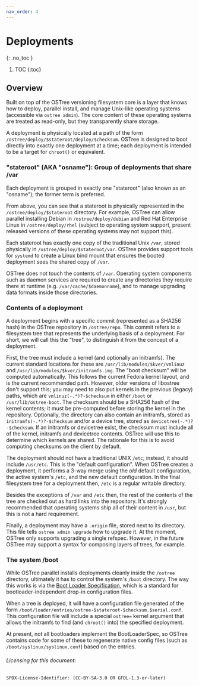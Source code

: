 ```yaml
---
nav_order: 4
---
```


# Deployments
{: .no_toc }

1. TOC
{:toc}

## Overview

Built on top of the OSTree versioning filesystem core is a layer
that knows how to deploy, parallel install, and manage Unix-like
operating systems (accessible via `ostree admin`).  The core content of these operating systems
are treated as read-only, but they transparently share storage.

A deployment is physically located at a path of the form
`/ostree/deploy/$stateroot/deploy/$checksum`.
OSTree is designed to boot directly into exactly one deployment
at a time; each deployment is intended to be a target for
`chroot()` or equivalent.

### "stateroot" (AKA "osname"): Group of deployments that share /var

Each deployment is grouped in exactly one "stateroot" (also known as an "osname");
the former term is preferred.

From above, you can see that a stateroot is physically represented in the
`/ostree/deploy/$stateroot` directory. For example, OSTree can allow parallel
installing Debian in `/ostree/deploy/debian` and Red Hat Enterprise Linux in
`/ostree/deploy/rhel` (subject to operating system support, present released
versions of these operating systems may not support this).

Each stateroot has exactly one copy of the traditional Unix `/var`,
stored physically in `/ostree/deploy/$stateroot/var`.  OSTree provides
support tools for `systemd` to create a Linux bind mount that ensures
the booted deployment sees the shared copy of `/var`.

OSTree does not touch the contents of `/var`.  Operating system
components such as daemon services are required to create any
directories they require there at runtime
(e.g. `/var/cache/$daemonname`), and to manage upgrading data formats
inside those directories.

### Contents of a deployment

A deployment begins with a specific commit (represented as a
SHA256 hash) in the OSTree repository in `/ostree/repo`.  This commit refers
to a filesystem tree that represents the underlying basis of a
deployment.  For short, we will call this the "tree", to
distinguish it from the concept of a deployment.

First, the tree must include a kernel (and optionally an initramfs).  The
current standard locations for these are `/usr/lib/modules/$kver/vmlinuz` and
`/usr/lib/modules/$kver/initramfs.img`.  The "boot checksum" will be computed
automatically.  This follows the current Fedora kernel layout, and is
the current recommended path.  However, older versions of libostree don't
support this; you may need to also put kernels in the previous (legacy)
paths, which are `vmlinuz(-.*)?-$checksum` in either `/boot` or `/usr/lib/ostree-boot`.
The checksum should be a SHA256 hash of the kernel contents; it must be
pre-computed before storing the kernel in the repository.  Optionally,
the directory can also contain an initramfs, stored as
`initramfs(-.*)?-$checksum` and/or a device tree, stored as
`devicetree(-.*)?-$checksum`.  If an initramfs or devicetree exist,
the checksum must include all of the kernel, initramfs and devicetree contents.
OSTree will use this to determine which kernels are shared.  The rationale for
this is to avoid computing checksums on the client by default.

The deployment should not have a traditional UNIX `/etc`; instead, it
should include `/usr/etc`.  This is the "default configuration".  When
OSTree creates a deployment, it performs a 3-way merge using the
*old* default configuration, the active system's `/etc`, and the new
default configuration.  In the final filesystem tree for a deployment
then, `/etc` is a regular writable directory.

Besides the exceptions of `/var` and `/etc` then, the rest of the
contents of the tree are checked out as hard links into the
repository.  It's strongly recommended that operating systems ship all
of their content in `/usr`, but this is not a hard requirement.

Finally, a deployment may have a `.origin` file, stored next to its
directory.  This file tells `ostree admin upgrade` how to upgrade it.
At the moment, OSTree only supports upgrading a single refspec.
However, in the future OSTree may support a syntax for composing
layers of trees, for example.

### The system /boot

While OSTree parallel installs deployments cleanly inside the
`/ostree` directory, ultimately it has to control the system's `/boot`
directory.  The way this works is via the
[Boot Loader Specification](http://www.freedesktop.org/wiki/Specifications/BootLoaderSpec),
which is a standard for bootloader-independent drop-in configuration
files.

When a tree is deployed, it will have a configuration file generated
of the form
`/boot/loader/entries/ostree-$stateroot-$checksum.$serial.conf`.  This
configuration file will include a special `ostree=` kernel argument
that allows the initramfs to find (and `chroot()` into) the specified
deployment.

At present, not all bootloaders implement the BootLoaderSpec, so
OSTree contains code for some of these to regenerate native config
files (such as `/boot/syslinux/syslinux.conf`) based on the entries.

###### Licensing for this document:
`SPDX-License-Identifier: (CC-BY-SA-3.0 OR GFDL-1.3-or-later)`
